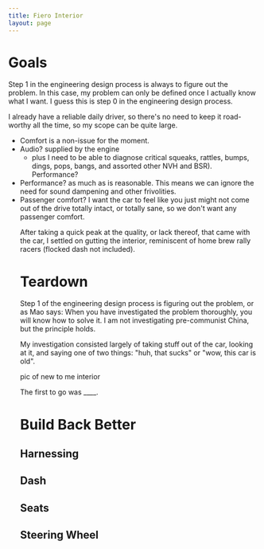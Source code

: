 ```yaml
---
title: Fiero Interior
layout: page
---
```

# Goals

Step 1 in the engineering design process is always to figure out the problem. In this case, my problem can only be defined once I actually know what I want. I guess this is step 0 in the engineering design process.

I already have a reliable daily driver, so there's no need to keep it road-worthy all the time, so my scope can be quite large.
<ul>
<li> Comfort is a non-issue for the moment. </li>
<li> Audio? supplied by the engine
	<ul><li>plus I need to be able to diagnose critical squeaks, rattles, bumps, dings, pops, bangs, and assorted other NVH and BSR). Performance?</li></ul>
	</li>
<li> Performance? as much as is reasonable. This means we can ignore the need for sound dampening and other frivolities.
<li> Passenger comfort? I want the car to feel like you just might not come out of the drive totally intact, or totally sane, so we don't want any passenger comfort.

After taking a quick peak at the quality, or lack thereof, that came with the car, I settled on  gutting the interior, reminiscent of home brew rally racers (flocked dash not included).

# Teardown

Step 1 of the engineering design process is figuring out the problem, or as Mao says: When you have investigated the problem thoroughly, you will know how to solve it. I am not investigating pre-communist China, but the principle holds. 

My investigation consisted largely of taking stuff out of the car, looking at it, and saying one of two things: "huh, that sucks" or "wow, this car is old".

pic of new to me interior

The first to go was ____.

# Build Back Better

## Harnessing

## Dash

## Seats

## Steering Wheel